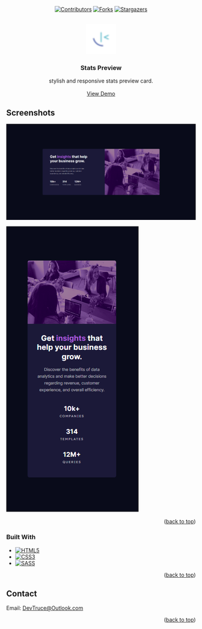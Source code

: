 <a id="readme-top"></a>

<div align="center">

[![Contributors][contributors-icon]][contributors-link]
[![Forks][forks-icon]][forks-link]
[![Stargazers][stars-icon]][stars-link]

</div>

<!-- PROJECT LOGO -->
<br />
<div align="center">
  <a href="https://github.com/DevTruce/stats-preview">
    <img src="src/imgs/favicon-32x32.png" alt="Logo" width="80" height="80">
  </a>

<h3 align="center">Stats Preview</h3>

  <p align="center">
    stylish and responsive stats preview card.
    <br />
    <br />
    <a href="https://devtruce.github.io/stats-preview/" target="_blank">View Demo</a>
  </p>
</div>

<!-- ABOUT THE PROJECT -->

## Screenshots

[![Product Name Screen Shot][product-screenshot-1]](product-link)

[![Product Name Screen Shot][product-screenshot-2]](product-link)

<p align="right">(<a href="#readme-top">back to top</a>)</p>

### Built With

- [![HTML5][html5-icon]][html5-link]
- [![CSS3][css3-icon]][css3-link]
- [![SASS][sass-icon]][sass-link]

<p align="right">(<a href="#readme-top">back to top</a>)</p>

<!-- CONTACT -->

## Contact

Email: [DevTruce@Outlook.com]()

<p align="right">(<a href="#readme-top">back to top</a>)</p>

<!-- #### MARKDOWN LINKS & IMAGES #### -->

<!-- ## GitHub ##-->
<!-- links -->

[contributors-link]: https://github.com/DevTruce/stats-preview/graphs/contributors
[forks-link]: https://github.com/DevTruce/stats-preview/network/members
[stars-link]: https://github.com/DevTruce/stats-preview/stargazers

<!-- icons -->

[contributors-icon]: https://img.shields.io/github/contributors/DevTruce/stats-preview.svg?style=for-the-badge
[forks-icon]: https://img.shields.io/github/forks/DevTruce/stats-preview.svg?style=for-the-badge
[stars-icon]: https://img.shields.io/github/stars/DevTruce/stats-preview.svg?style=for-the-badge

<!-- ## Project ## -->

[product-screenshot-1]: src/imgs/project-view-1.png
[product-screenshot-2]: src/imgs/project-view-2.png
[product-link]: https://devtruce.github.io/stats-preview/

<!-- ## Tech & Tools ## -->
<!-- links -->

[html5-link]: https://html-icon/
[css3-link]: https://css3-icon/
[sass-link]: https://sass-lang.com/

<!-- icons -->

[html5-icon]: https://img.shields.io/badge/HTML5-orange?style=for-the-badge&logo=html5&logoColor=white
[css3-icon]: https://img.shields.io/badge/CSS3-blue?style=for-the-badge&logo=CSS3&logoColor=white
[sass-icon]: https://img.shields.io/badge/SASS-AA77FF?style=for-the-badge&logo=SASS&logoColor=white
